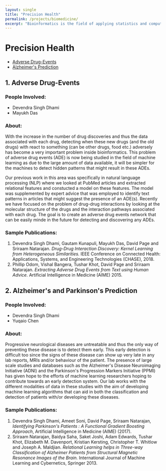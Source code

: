 ```yaml
---
layout: single
title: "Precision Health"
permalink: /projects/biomedicine/
excerpt: "Bioinformatics is the field of applying statistics and computer science to the field of molecular biology. Our lab focuses mainly on the subarea of pattern recognition in biomedical data."
---
```



# Precision Health
* [Adverse Drug-Events](#ade)
* [Alzheimer's Prediction](#alz)


<a name ="ade"></a>
## 1. Adverse Drug-Events

### People Involved:

* Devendra Singh Dhami
* Mayukh Das


### About:
With the increase in the number of drug discoveries and thus the data associated with each drug, detecting when these new drugs (and the old drugs) with react to something (can be other drugs, food etc.) adversely has become a very important problem inside bioinformatics. This problem of adverse drug events (ADE) is now being studied in the field of machine learning as due to the large amount of data available, it will be simpler for the machines to detect hidden patterns that might result in these ADEs.

Our previous work in this area was specifically in natural language processing (NLP) where we looked at PubMed articles and extracted relational features and constucted a model on these features. The model was supplemented by expert advice that was employed to identify text patterns in articles that might suggest the presence of an ADE(s). Recently we have focused on the problem of drug-drug interactions by looking at the molecular structure of the drugs and the interaction pathways associated with each drug. The goal is to create an adverse drug events network that can be easily minde in the future for detecting and discovering any ADEs.

### Sample Publications:

1. Devendra Singh Dhami, Gautam Kunapuli, Mayukh Das, David Page and Sriraam Natarajan. *Drug-Drug Interaction Discovery: Kernel Learning from Heterogeneous Similarities.* IEEE Conference on Connected Health: Applications, Systems, and Engineering Technologies (CHASE), 2018.  
2. Phillip Odom, Vishal Bangera, Tushar Khot, David Page and Sriraam Natarajan. *Extracting Adverse Drug Events from Text using Human Advice.* Artificial Intelligence in Medicine (AIME) 2015.

<a name ="alz"></a>
## 2. Alzheimer's and Parkinson's Prediction

### People Involved:

* Devendra Singh Dhami
* Yuqaio Chen


### About:
Progressive neurological diseases are untreatable and thus the only way of preventing these disease is to detect them early. This early detection is difficult too since the signs of these disease can show up very late in any lab reports, MRIs and/or behaviour of the patient. The presence of large scale studies and databases such as the Alzheimer's Disease Neuroimaging Initiative (ADNI) and the Parkinson's Progression Markers Initiative (PPMI) has given hope to the efforts of machine learning researchers hoping to contribute towards an early detection system. Our lab works with the different modalities of data in these studies with the aim of developing machine learning algorithms that can aid in both the classification and detection of patients with/or developing these diseases.

### Sample Publications:

1. Devendra Singh Dhami, Ameet Soni, David Page, Sriraam Natarajan, *Identifying Parkinson's Patients : A Functional Gradient Boosting Approach*, Artificial Intelligence in Medicine (AIME) (2017).
2. Sriraam Natarajan, Baidya Saha, Saket Joshi, Adam Edwards, Tushar Khot, Elizabeth M. Davenport, Kristian Kersting, Christopher T. Whitlow and Joseph A. Maldjian. *Relational Learning helps in Three-way Classification of Alzheimer Patients from Structural Magnetic Resonance Images of the Brain.* International Journal of Machine Learning and Cybernetics, Springer 2013.
<!--
---
layout: single
title: "Bioinformatics and Biomedicine"
permalink: /projects/biomedicine/
excerpt: "Bioinformatics is the field of applying statistics and computer science to the field of molecular biology. Our lab focuses mainly on the subarea of pattern recognition in biomedical data."
---

## People Involved

* Devendra Dhami
* Mayukh Das

Bioinformatics is the field of applying statistics and computer science to the field of molecular biology. Our lab focuses mainly on the subarea of pattern recognition in biomedical data.

Biomedical data is composed of data in many formats: electronic health records are inherently relational, while the results of clinical tests tend to be propositional. The data can have multiple views&mdash;imagining data, clinical data, genomic data, or text from medical literature&mdash;which may all describe the same concept from different perspectives.

Learning from such disparate sources of information is a challenging task. We develop methods which can deal with such data separately, either as standalone datasets or combined in such a way that multiple types of data are used for prediction in a single model.

## Publications

1. Devendra Singh Dhami, Gautam Kunapuli, Mayukh Das, David Page, and Sriraam Natarajan. *Drug-Drug Interaction Discovery: Kernel Learning from Heterogeneous Similarities.* (Under review in IEEE Conference on Connected Health: Applications, Systems, and Engineering Technologies (CHASE), 2018.  
2. Devendra Singh Dhami, Ameet Soni, David Page, Sriraam Natarajan. *Identifying Parkinson's Patients : A Functional Gradient Boosting Approach*, Artificial Intelligence in Medicine (AIME) (2017).
-->
